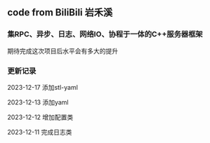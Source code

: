 ## code from BiliBili 岩禾溪

### 集RPC、异步、日志、网络IO、协程于一体的C++服务器框架

期待完成这次项目后水平会有多大的提升

### 更新记录
2023-12-17 添加stl-yaml

2023-12-13 添加yaml

2023-12-12 增加配置类

2023-12-11 完成日志类

